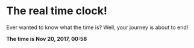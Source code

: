 # The real time clock!

Ever wanted to know what the time is? Well, your journey is about to end!

**The time is Nov 20, 2017, 00:58**
